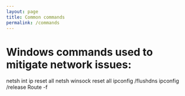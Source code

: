 ```yaml
---
layout: page
title: Common commands
permalink: /commands
---
```


Windows commands used to mitigate network issues:
=================================================
netsh int ip reset all
netsh winsock reset all
ipconfig /flushdns
ipconfig /release
Route -f
